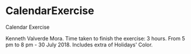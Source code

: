 # CalendarExercise
Calendar Exercise

Kenneth Valverde Mora.
Time taken to finish the exercise: 3 hours.
From 5 pm to 8 pm - 30 July 2018.
Includes extra of Holidays' Color.
